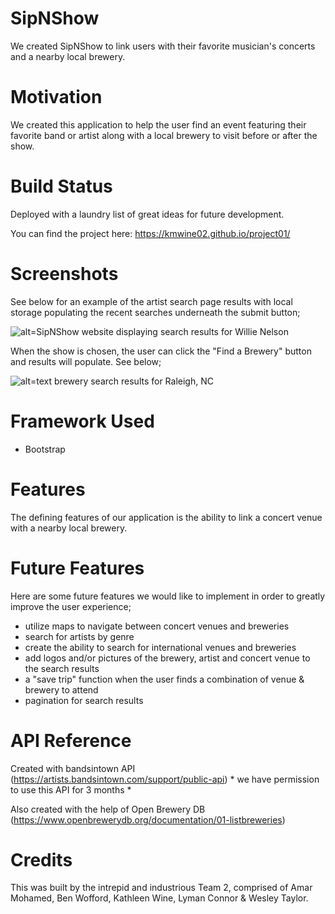 # SipNShow #

We created SipNShow to link users with their favorite musician's concerts and a nearby local brewery.

# Motivation #

We created this application to help the user find an event featuring their favorite band or artist along with a local brewery to visit before or after the show.

# Build Status #

Deployed with a laundry list of great ideas for future development.

You can find the project here: https://kmwine02.github.io/project01/

# Screenshots #

See below for an example of the artist search page results with local storage populating the recent searches underneath the submit button;

![alt=SipNShow website displaying search results for Willie Nelson](images/artist-search-results.png)

When the show is chosen, the user can click the "Find a Brewery" button and results will populate. See below;

![alt=text brewery search results for Raleigh, NC](images/brewery-search-results.png)

# Framework Used #

- Bootstrap

# Features #

The defining features of our application is the ability to link a concert venue with a nearby local brewery.

# Future Features #

Here are some future features we would like to implement in order to greatly improve the user experience;

- utilize maps to navigate between concert venues and breweries
- search for artists by genre
- create the ability to search for international venues and breweries
- add logos and/or pictures of the brewery, artist and concert venue to the search results
- a "save trip" function when the user finds a combination of venue & brewery to attend
- pagination for search results

# API Reference #

Created with bandsintown API (https://artists.bandsintown.com/support/public-api) * we have permission to use this API for 3 months *

Also created with the help of Open Brewery DB (https://www.openbrewerydb.org/documentation/01-listbreweries)

# Credits #

This was built by the intrepid and industrious Team 2, comprised of Amar Mohamed, Ben Wofford, Kathleen Wine, Lyman Connor & Wesley Taylor.
